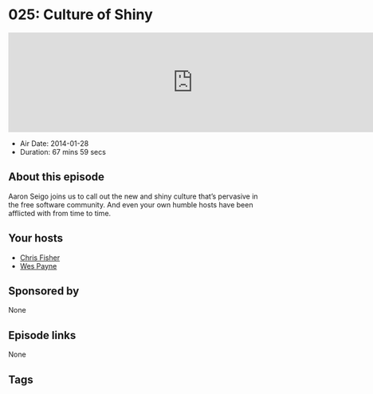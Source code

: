 # 025: Culture of Shiny

<iframe src="https://player.fireside.fm/v2/RUkczH-V+1luZkd00?theme=dark" width="740" height="200" frameborder="0" scrolling="no"></iframe>

* Air Date: 2014-01-28
* Duration: 67 mins 59 secs

## About this episode

Aaron Seigo joins us to call out the new and shiny culture that’s pervasive in the free software community. And even your own humble hosts have been afflicted with from time to time. 

## Your hosts
* [Chris Fisher](https://linuxunplugged.com/hosts/chrislas)
* [Wes Payne](https://linuxunplugged.com/hosts/wes)

## Sponsored by

None



## Episode links

None



## Tags

